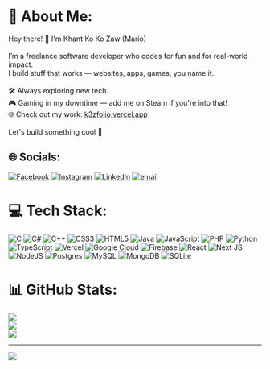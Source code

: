 # 💫 About Me:
Hey there! 👋 I'm Khant Ko Ko Zaw (Mario)<br><br>I’m a freelance software developer who codes for fun and for real-world impact.<br>I build stuff that works — websites, apps, games, you name it.<br><br>🛠️ Always exploring new tech.  <br>🎮 Gaming in my downtime — add me on Steam if you're into that!  <br>🌐 Check out my work: [k3zfolio.vercel.app](https://k3zfolio.vercel.app/)<br><br>Let's build something cool 🚀<br>


## 🌐 Socials:
[![Facebook](https://img.shields.io/badge/Facebook-%231877F2.svg?logo=Facebook&logoColor=white)](https://facebook.com/khantko.kozaw.37) [![Instagram](https://img.shields.io/badge/Instagram-%23E4405F.svg?logo=Instagram&logoColor=white)](https://instagram.com/khantko.kozaw.37) [![LinkedIn](https://img.shields.io/badge/LinkedIn-%230077B5.svg?logo=linkedin&logoColor=white)](https://linkedin.com/in/khantkokozaw38) [![email](https://img.shields.io/badge/Email-D14836?logo=gmail&logoColor=white)](mailto:khantkokozawwork@gmail.com) 

# 💻 Tech Stack:
![C](https://img.shields.io/badge/c-%2300599C.svg?style=flat-square&logo=c&logoColor=white) ![C#](https://img.shields.io/badge/c%23-%23239120.svg?style=flat-square&logo=csharp&logoColor=white) ![C++](https://img.shields.io/badge/c++-%2300599C.svg?style=flat-square&logo=c%2B%2B&logoColor=white) ![CSS3](https://img.shields.io/badge/css3-%231572B6.svg?style=flat-square&logo=css3&logoColor=white) ![HTML5](https://img.shields.io/badge/html5-%23E34F26.svg?style=flat-square&logo=html5&logoColor=white) ![Java](https://img.shields.io/badge/java-%23ED8B00.svg?style=flat-square&logo=openjdk&logoColor=white) ![JavaScript](https://img.shields.io/badge/javascript-%23323330.svg?style=flat-square&logo=javascript&logoColor=%23F7DF1E) ![PHP](https://img.shields.io/badge/php-%23777BB4.svg?style=flat-square&logo=php&logoColor=white) ![Python](https://img.shields.io/badge/python-3670A0?style=flat-square&logo=python&logoColor=ffdd54) ![TypeScript](https://img.shields.io/badge/typescript-%23007ACC.svg?style=flat-square&logo=typescript&logoColor=white) ![Vercel](https://img.shields.io/badge/vercel-%23000000.svg?style=flat-square&logo=vercel&logoColor=white) ![Google Cloud](https://img.shields.io/badge/GoogleCloud-%234285F4.svg?style=flat-square&logo=google-cloud&logoColor=white) ![Firebase](https://img.shields.io/badge/firebase-%23039BE5.svg?style=flat-square&logo=firebase) ![React](https://img.shields.io/badge/react-%2320232a.svg?style=flat-square&logo=react&logoColor=%2361DAFB) ![Next JS](https://img.shields.io/badge/Next-black?style=flat-square&logo=next.js&logoColor=white) ![NodeJS](https://img.shields.io/badge/node.js-6DA55F?style=flat-square&logo=node.js&logoColor=white) ![Postgres](https://img.shields.io/badge/postgres-%23316192.svg?style=flat-square&logo=postgresql&logoColor=white) ![MySQL](https://img.shields.io/badge/mysql-4479A1.svg?style=flat-square&logo=mysql&logoColor=white) ![MongoDB](https://img.shields.io/badge/MongoDB-%234ea94b.svg?style=flat-square&logo=mongodb&logoColor=white) ![SQLite](https://img.shields.io/badge/sqlite-%2307405e.svg?style=flat-square&logo=sqlite&logoColor=white)
# 📊 GitHub Stats:
![](https://github-readme-stats.vercel.app/api?username=kkkz76&theme=blueberry&hide_border=true&include_all_commits=true&count_private=true)<br/>
![](https://nirzak-streak-stats.vercel.app/?user=kkkz76&theme=blueberry&hide_border=true)<br/>
![](https://github-readme-stats.vercel.app/api/top-langs/?username=kkkz76&theme=blueberry&hide_border=true&include_all_commits=true&count_private=true&layout=compact)

---
[![](https://visitcount.itsvg.in/api?id=kkkz76&icon=0&color=0)](https://visitcount.itsvg.in)

<!-- Proudly created with GPRM ( https://gprm.itsvg.in ) -->
